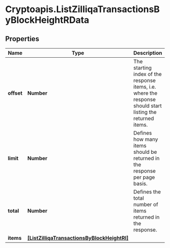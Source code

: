# Cryptoapis.ListZilliqaTransactionsByBlockHeightRData

## Properties

Name | Type | Description | Notes
------------ | ------------- | ------------- | -------------
**offset** | **Number** | The starting index of the response items, i.e. where the response should start listing the returned items. | 
**limit** | **Number** | Defines how many items should be returned in the response per page basis. | 
**total** | **Number** | Defines the total number of items returned in the response. | 
**items** | [**[ListZilliqaTransactionsByBlockHeightRI]**](ListZilliqaTransactionsByBlockHeightRI.md) |  | 



